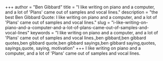 +++
author = "Ben Gibbard"
title = "I like writing on piano and a computer, and a lot of 'Plans' came out of samples and vocal lines."
description = "the best Ben Gibbard Quote: I like writing on piano and a computer, and a lot of 'Plans' came out of samples and vocal lines."
slug = "i-like-writing-on-piano-and-a-computer-and-a-lot-of-plans-came-out-of-samples-and-vocal-lines"
keywords = "I like writing on piano and a computer, and a lot of 'Plans' came out of samples and vocal lines.,ben gibbard,ben gibbard quotes,ben gibbard quote,ben gibbard sayings,ben gibbard saying,quotes, sayings,quote, saying, motivation"
+++
I like writing on piano and a computer, and a lot of 'Plans' came out of samples and vocal lines.
